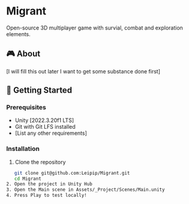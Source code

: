 # Migrant

Open-source 3D multiplayer game with survial, combat and exploration elements.



## 🎮 About
[I will fill this out later I want to get some substance done first]

## 🚀 Getting Started

### Prerequisites
- Unity [2022.3.20f1 LTS]
- Git with Git LFS installed
- [List any other requirements]

### Installation
1. Clone the repository
```bash
   git clone git@github.com:Leipip/Migrant.git   
   cd Migrant
2. Open the project in Unity Hub
3. Open the Main scene in Assets/_Project/Scenes/Main.unity
4. Press Play to test locally!   
